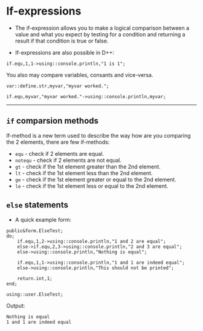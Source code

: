 # If-expressions
- The if-expression allows you to make a logical comparison between a value and what you expect by testing for a condition and returning a result if that condition is true or false.

- If-expressions are also possible in D++:

```pawn
if.equ,1,1->using::console.println,"1 is 1";
```

You also may compare variables, consants and vice-versa.

```pawn
var::define.str,myvar,"myvar worked.";

if.equ,myvar,"myvar worked."->using::console.println,myvar;
```

---------------------------------------------------------------------------------------------------------

## `if` comparsion methods

If-method is a new term used to describe the way how are you comparing the 2 elements, there are few if-methods:

- `equ` - check if 2 elements are equal.
- `notequ` - check if 2 elements are not equal.
- `gt` - check if the 1st element greater than the 2nd element.
- `lt` - check if the 1st element less than the 2nd element.
- `ge` - check if the 1st element greater or equal to the 2nd element.
- `le` - check if the 1st element less or equal to the 2nd element.

## `else` statements

- A quick example form:

```pawn
public&form.ElseTest;
do;
	if.equ,1,2->using::console.println,"1 and 2 are equal";
	else->if.equ,2,3->using::console.println,"2 and 3 are equal";
	else->using::console.println,"Nothing is equal";

	if.equ,1,1->using::console.println,"1 and 1 are indeed equal";
	else->using::console.println,"This should not be printed";
	
	return.int,1;
end;

using::user.ElseTest;
```

Output:

```
Nothing is equal
1 and 1 are indeed equal
```